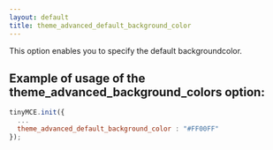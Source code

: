 ```yaml
---
layout: default
title: theme_advanced_default_background_color
---
```


This option enables you to specify the default backgroundcolor.

## Example of usage of the theme_advanced_background_colors option:

```js
tinyMCE.init({
  ...
  theme_advanced_default_background_color : "#FF00FF"
});
```
